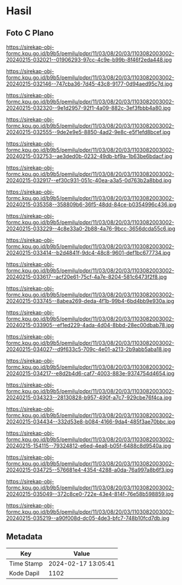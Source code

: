 # Hasil

## Foto C Plano

https://sirekap-obj-formc.kpu.go.id/b9b5/pemilu/pdpr/11/03/08/20/03/1103082003002-20240215-032021--01906293-97cc-4c9e-b99b-8f46f2eda448.jpg

https://sirekap-obj-formc.kpu.go.id/b9b5/pemilu/pdpr/11/03/08/20/03/1103082003002-20240215-032146--747cba36-7d45-43c8-9177-0d94aed95c7d.jpg

https://sirekap-obj-formc.kpu.go.id/b9b5/pemilu/pdpr/11/03/08/20/03/1103082003002-20240215-032320--9e1d2957-92f1-4a09-882c-3ef3fbbb4a80.jpg

https://sirekap-obj-formc.kpu.go.id/b9b5/pemilu/pdpr/11/03/08/20/03/1103082003002-20240215-032555--9de2e9e5-8850-4ad2-9e8c-e5f1efd8bcef.jpg

https://sirekap-obj-formc.kpu.go.id/b9b5/pemilu/pdpr/11/03/08/20/03/1103082003002-20240215-032753--ae3ded0b-0232-49db-bf9a-1b63be6bdacf.jpg

https://sirekap-obj-formc.kpu.go.id/b9b5/pemilu/pdpr/11/03/08/20/03/1103082003002-20240215-032917--ef30c931-051c-40ea-a3a5-0d763b2a8bbd.jpg

https://sirekap-obj-formc.kpu.go.id/b9b5/pemilu/pdpr/11/03/08/20/03/1103082003002-20240215-035358--358809b6-36f5-48dd-84ce-b0354996c436.jpg

https://sirekap-obj-formc.kpu.go.id/b9b5/pemilu/pdpr/11/03/08/20/03/1103082003002-20240215-033229--4c8e33a0-2b88-4a76-9bcc-3656dcda55c6.jpg

https://sirekap-obj-formc.kpu.go.id/b9b5/pemilu/pdpr/11/03/08/20/03/1103082003002-20240215-033414--b2d4841f-9dc4-48c8-9601-def1bc677734.jpg

https://sirekap-obj-formc.kpu.go.id/b9b5/pemilu/pdpr/11/03/08/20/03/1103082003002-20240215-033617--acf20e61-75cf-4a7e-8204-581c6473f2f8.jpg

https://sirekap-obj-formc.kpu.go.id/b9b5/pemilu/pdpr/11/03/08/20/03/1103082003002-20240215-033745--8abea269-deda-4f1b-99b4-6bd4bb9e930a.jpg

https://sirekap-obj-formc.kpu.go.id/b9b5/pemilu/pdpr/11/03/08/20/03/1103082003002-20240215-033905--ef1ed229-4ada-4d04-8bbd-28ec00dbab78.jpg

https://sirekap-obj-formc.kpu.go.id/b9b5/pemilu/pdpr/11/03/08/20/03/1103082003002-20240215-034027--d9f633c5-709c-4e01-a213-2b9abb5aba18.jpg

https://sirekap-obj-formc.kpu.go.id/b9b5/pemilu/pdpr/11/03/08/20/03/1103082003002-20240215-034217--e8d2b4d6-caf7-4003-883e-9374754d4654.jpg

https://sirekap-obj-formc.kpu.go.id/b9b5/pemilu/pdpr/11/03/08/20/03/1103082003002-20240215-034323--28130828-b957-490f-a7c7-929cbe76f4ca.jpg

https://sirekap-obj-formc.kpu.go.id/b9b5/pemilu/pdpr/11/03/08/20/03/1103082003002-20240215-034434--332d53e8-b084-4166-9da4-485f3ae70bbc.jpg

https://sirekap-obj-formc.kpu.go.id/b9b5/pemilu/pdpr/11/03/08/20/03/1103082003002-20240215-154115--79324812-e6ed-4ea8-b05f-6488c8d9540a.jpg

https://sirekap-obj-formc.kpu.go.id/b9b5/pemilu/pdpr/11/03/08/20/03/1103082003002-20240215-034725--576681e4-4354-4288-a0da-76a997a8b6f3.jpg

https://sirekap-obj-formc.kpu.go.id/b9b5/pemilu/pdpr/11/03/08/20/03/1103082003002-20240215-035049--372c8ce0-722e-43e4-814f-76e58b598859.jpg

https://sirekap-obj-formc.kpu.go.id/b9b5/pemilu/pdpr/11/03/08/20/03/1103082003002-20240215-035219--a90f008d-dc05-4de3-bfc7-748b10fcd7db.jpg


## Metadata

| Key        | Value               |
| ---------- | ------------------- |
| Time Stamp | 2024-02-17 13:05:41 |
| Kode Dapil | 1102                |



